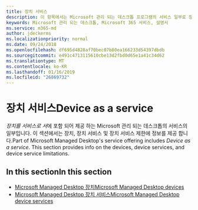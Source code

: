 ```yaml
---
title: 장치 서비스
description: 이 항목에서는 Microsoft 관리 되는 데스크톱 프로그램의 서비스 일부로 장치에 정보를 수집
keywords: Microsoft 관리 되는 데스크톱, Microsoft 365 서비스, 설명서
ms.service: m365-md
author: jdeckerms
ms.localizationpriority: normal
ms.date: 09/24/2018
ms.openlocfilehash: df695d4828af70bec07b80ea166233d54397dbdb
ms.sourcegitcommit: e491c4713115610cbe13d2fbd0d65e1a41c34d62
ms.translationtype: MT
ms.contentlocale: ko-KR
ms.lasthandoff: 01/16/2019
ms.locfileid: "26869732"
---
```

# <a name="device-as-a-service"></a><span data-ttu-id="8d78d-104">장치 서비스</span><span class="sxs-lookup"><span data-stu-id="8d78d-104">Device as a service</span></span>
<span data-ttu-id="8d78d-p101">*장치를 서비스로 서*에 포함 되어 제공 하는 Microsoft 관리 되는 데스크톱의 서비스의 일부입니다. 이 섹션에서는 장치, 장치 서비스 및 장치 서비스 제한에 정보를 제공 합니다.</span><span class="sxs-lookup"><span data-stu-id="8d78d-p101">Part of Microsoft Managed Desktop's service offering includes *Device as a service*. This section provides info on the devices, device services, and device service limitations.</span></span>  

## <a name="in-this-section"></a><span data-ttu-id="8d78d-107">In this section</span><span class="sxs-lookup"><span data-stu-id="8d78d-107">In this section</span></span>

- [<span data-ttu-id="8d78d-108">Microsoft Managed Desktop 장치</span><span class="sxs-lookup"><span data-stu-id="8d78d-108">Microsoft Managed Desktop devices</span></span>](device-list.md)
- [<span data-ttu-id="8d78d-109">Microsoft Managed Desktop 장치 서비스</span><span class="sxs-lookup"><span data-stu-id="8d78d-109">Microsoft Managed Desktop device services</span></span>](device-services.md)
